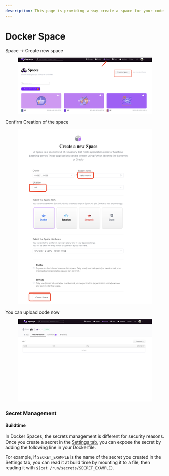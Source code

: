 ```yaml
---
description: This page is providing a way create a space for your code.
---
```


# Docker Space

Space -> Create new space

<figure><img src="../../.gitbook/assets/image (1) (2).png" alt=""><figcaption></figcaption></figure>

Confirm Creation of the space

<figure><img src="../../.gitbook/assets/image (3) (1) (1).png" alt=""><figcaption></figcaption></figure>

You can upload code now

<figure><img src="../../.gitbook/assets/image (1) (1) (1).png" alt=""><figcaption></figcaption></figure>

### Secret Management

#### Buildtime

In Docker Spaces, the secrets management is different for security reasons. Once you create a secret in the [Settings tab](https://huggingface.co/docs/hub/spaces-overview#managing-secrets), you can expose the secret by adding the following line in your Dockerfile.

For example, if `SECRET_EXAMPLE` is the name of the secret you created in the Settings tab, you can read it at build time by mounting it to a file, then reading it with `$(cat /run/secrets/SECRET_EXAMPLE)`.

